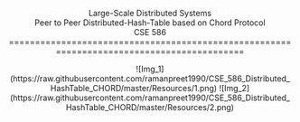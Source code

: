 <p align="center">Large-Scale Distributed Systems</br>Peer to Peer Distributed-Hash-Table based on Chord Protocol</br>CSE 586
==========================================================================================
<p align="center">![Img_1](https://raw.githubusercontent.com/ramanpreet1990/CSE_586_Distributed_HashTable_CHORD/master/Resources/1.png)
![Img_2](https://raw.githubusercontent.com/ramanpreet1990/CSE_586_Distributed_HashTable_CHORD/master/Resources/2.png)
